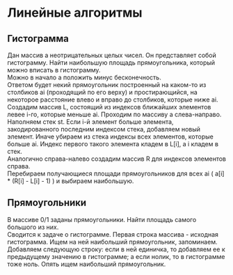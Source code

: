 # Линейные алгоритмы

## Гистограмма
Дан массив a неотрицательных целых чисел. Он представляет собой гистограмму. Найти наибольшую площадь прямоугольника, 
который можно вписать в гистограмму.  
Можно в начало a положить минус бесконечность.  
Ответом будет некий прямоугольник построенный на каком-то из столбиков ai (проходящий по его верху) и простирающийся, 
на некоторое расстояние влево и вправо до столбиков, которые ниже ai.  
Создадим массив L, состоящий из индексов ближайших элементов левее i-го, которые меньше ai. 
Проходим по массиву a слева-направо. Наполняем стек st. Если i-й элемент больше элемента, 
закодированного последним индексом стека, добавляем новый элемент. Иначе убираем из стека индексы всех 
элементов, которые больше ai. Индекс первого такого элемента кладем в L[i], а i кладем в стек.  
Аналогично справа-налево создадим массив R для индексов элементов справа.  
Перебираем получающиеся площади прямоугольников для всех ai ( a[i] * (R[i] - L[i] - 1) ) и выбираем наибольшую.  


##  Прямоугольники
В массиве 0/1 заданы прямоугольники. Найти площадь самого большого из них.  
Сводится к задаче о гистограмме. 
Первая строка массива - исходная гистограмма. Ищем на ней наибольший прямоугольник, запоминаем. 
Добавляем следующую строку: если в ней единичка, то добавляем ее к предыдущему значению в гистограмме; 
а если нолик, то в гистограмме тоже ноль. Опять ищем наибольший прямоугольник.  

